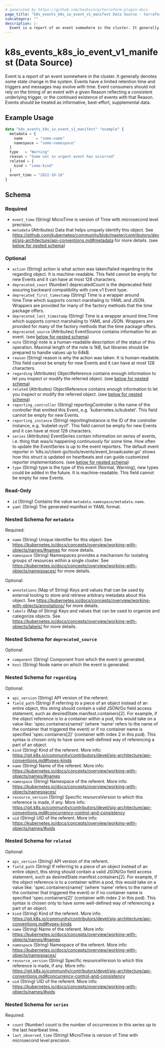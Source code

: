 ```yaml
---
# generated by https://github.com/hashicorp/terraform-plugin-docs
page_title: "k8s_events_k8s_io_event_v1_manifest Data Source - terraform-provider-k8s"
subcategory: ""
description: |-
  Event is a report of an event somewhere in the cluster. It generally denotes some state change in the system. Events have a limited retention time and triggers and messages may evolve with time.  Event consumers should not rely on the timing of an event with a given Reason reflecting a consistent underlying trigger, or the continued existence of events with that Reason.  Events should be treated as informative, best-effort, supplemental data.
---
```


# k8s_events_k8s_io_event_v1_manifest (Data Source)

Event is a report of an event somewhere in the cluster. It generally denotes some state change in the system. Events have a limited retention time and triggers and messages may evolve with time.  Event consumers should not rely on the timing of an event with a given Reason reflecting a consistent underlying trigger, or the continued existence of events with that Reason.  Events should be treated as informative, best-effort, supplemental data.

## Example Usage

```terraform
data "k8s_events_k8s_io_event_v1_manifest" "example" {
  metadata = {
    name      = "some-name"
    namespace = "some-namespace"
  }
  type   = "Warning"
  reason = "Some not so urgent event has occurred"
  related = {
    kind = "some-kind"
  }
  event_time = "2022-10-16"
}
```

<!-- schema generated by tfplugindocs -->
## Schema

### Required

- `event_time` (String) MicroTime is version of Time with microsecond level precision.
- `metadata` (Attributes) Data that helps uniquely identify this object. See https://github.com/kubernetes/community/blob/master/contributors/devel/sig-architecture/api-conventions.md#metadata for more details. (see [below for nested schema](#nestedatt--metadata))

### Optional

- `action` (String) action is what action was taken/failed regarding to the regarding object. It is machine-readable. This field cannot be empty for new Events and it can have at most 128 characters.
- `deprecated_count` (Number) deprecatedCount is the deprecated field assuring backward compatibility with core.v1 Event type.
- `deprecated_first_timestamp` (String) Time is a wrapper around time.Time which supports correct marshaling to YAML and JSON.  Wrappers are provided for many of the factory methods that the time package offers.
- `deprecated_last_timestamp` (String) Time is a wrapper around time.Time which supports correct marshaling to YAML and JSON.  Wrappers are provided for many of the factory methods that the time package offers.
- `deprecated_source` (Attributes) EventSource contains information for an event. (see [below for nested schema](#nestedatt--deprecated_source))
- `note` (String) note is a human-readable description of the status of this operation. Maximal length of the note is 1kB, but libraries should be prepared to handle values up to 64kB.
- `reason` (String) reason is why the action was taken. It is human-readable. This field cannot be empty for new Events and it can have at most 128 characters.
- `regarding` (Attributes) ObjectReference contains enough information to let you inspect or modify the referred object. (see [below for nested schema](#nestedatt--regarding))
- `related` (Attributes) ObjectReference contains enough information to let you inspect or modify the referred object. (see [below for nested schema](#nestedatt--related))
- `reporting_controller` (String) reportingController is the name of the controller that emitted this Event, e.g. 'kubernetes.io/kubelet'. This field cannot be empty for new Events.
- `reporting_instance` (String) reportingInstance is the ID of the controller instance, e.g. 'kubelet-xyzf'. This field cannot be empty for new Events and it can have at most 128 characters.
- `series` (Attributes) EventSeries contain information on series of events, i.e. thing that was/is happening continuously for some time. How often to update the EventSeries is up to the event reporters. The default event reporter in 'k8s.io/client-go/tools/events/event_broadcaster.go' shows how this struct is updated on heartbeats and can guide customized reporter implementations. (see [below for nested schema](#nestedatt--series))
- `type` (String) type is the type of this event (Normal, Warning), new types could be added in the future. It is machine-readable. This field cannot be empty for new Events.

### Read-Only

- `id` (String) Contains the value `metadata.namespace/metadata.name`.
- `yaml` (String) The generated manifest in YAML format.

<a id="nestedatt--metadata"></a>
### Nested Schema for `metadata`

Required:

- `name` (String) Unique identifier for this object. See https://kubernetes.io/docs/concepts/overview/working-with-objects/names/#names for more details.
- `namespace` (String) Namespaces provides a mechanism for isolating groups of resources within a single cluster. See https://kubernetes.io/docs/concepts/overview/working-with-objects/namespaces/ for more details.

Optional:

- `annotations` (Map of String) Keys and values that can be used by external tooling to store and retrieve arbitrary metadata about this object. See https://kubernetes.io/docs/concepts/overview/working-with-objects/annotations/ for more details.
- `labels` (Map of String) Keys and values that can be used to organize and categorize objects. See https://kubernetes.io/docs/concepts/overview/working-with-objects/labels/ for more details.


<a id="nestedatt--deprecated_source"></a>
### Nested Schema for `deprecated_source`

Optional:

- `component` (String) Component from which the event is generated.
- `host` (String) Node name on which the event is generated.


<a id="nestedatt--regarding"></a>
### Nested Schema for `regarding`

Optional:

- `api_version` (String) API version of the referent.
- `field_path` (String) If referring to a piece of an object instead of an entire object, this string should contain a valid JSON/Go field access statement, such as desiredState.manifest.containers[2]. For example, if the object reference is to a container within a pod, this would take on a value like: 'spec.containers{name}' (where 'name' refers to the name of the container that triggered the event) or if no container name is specified 'spec.containers[2]' (container with index 2 in this pod). This syntax is chosen only to have some well-defined way of referencing a part of an object.
- `kind` (String) Kind of the referent. More info: https://git.k8s.io/community/contributors/devel/sig-architecture/api-conventions.md#types-kinds
- `name` (String) Name of the referent. More info: https://kubernetes.io/docs/concepts/overview/working-with-objects/names/#names
- `namespace` (String) Namespace of the referent. More info: https://kubernetes.io/docs/concepts/overview/working-with-objects/namespaces/
- `resource_version` (String) Specific resourceVersion to which this reference is made, if any. More info: https://git.k8s.io/community/contributors/devel/sig-architecture/api-conventions.md#concurrency-control-and-consistency
- `uid` (String) UID of the referent. More info: https://kubernetes.io/docs/concepts/overview/working-with-objects/names/#uids


<a id="nestedatt--related"></a>
### Nested Schema for `related`

Optional:

- `api_version` (String) API version of the referent.
- `field_path` (String) If referring to a piece of an object instead of an entire object, this string should contain a valid JSON/Go field access statement, such as desiredState.manifest.containers[2]. For example, if the object reference is to a container within a pod, this would take on a value like: 'spec.containers{name}' (where 'name' refers to the name of the container that triggered the event) or if no container name is specified 'spec.containers[2]' (container with index 2 in this pod). This syntax is chosen only to have some well-defined way of referencing a part of an object.
- `kind` (String) Kind of the referent. More info: https://git.k8s.io/community/contributors/devel/sig-architecture/api-conventions.md#types-kinds
- `name` (String) Name of the referent. More info: https://kubernetes.io/docs/concepts/overview/working-with-objects/names/#names
- `namespace` (String) Namespace of the referent. More info: https://kubernetes.io/docs/concepts/overview/working-with-objects/namespaces/
- `resource_version` (String) Specific resourceVersion to which this reference is made, if any. More info: https://git.k8s.io/community/contributors/devel/sig-architecture/api-conventions.md#concurrency-control-and-consistency
- `uid` (String) UID of the referent. More info: https://kubernetes.io/docs/concepts/overview/working-with-objects/names/#uids


<a id="nestedatt--series"></a>
### Nested Schema for `series`

Required:

- `count` (Number) count is the number of occurrences in this series up to the last heartbeat time.
- `last_observed_time` (String) MicroTime is version of Time with microsecond level precision.

